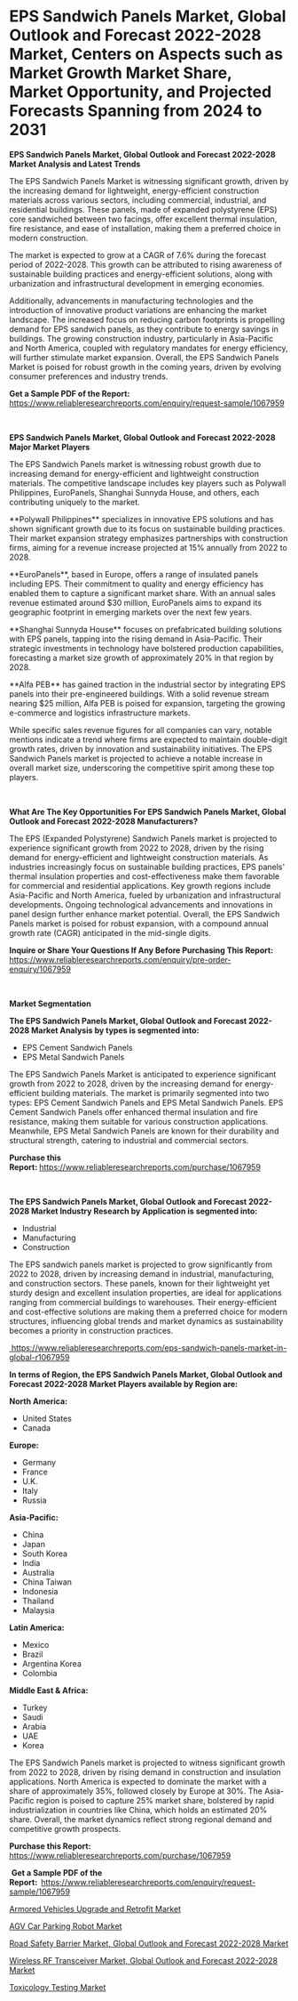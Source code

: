 <p><h1>EPS Sandwich Panels Market, Global Outlook and Forecast 2022-2028 Market, Centers on Aspects such as Market Growth Market Share, Market Opportunity, and Projected Forecasts Spanning from 2024 to 2031</h1></p><p><strong>EPS Sandwich Panels Market, Global Outlook and Forecast 2022-2028 Market Analysis and Latest Trends</strong></p>
<p><p>The EPS Sandwich Panels Market is witnessing significant growth, driven by the increasing demand for lightweight, energy-efficient construction materials across various sectors, including commercial, industrial, and residential buildings. These panels, made of expanded polystyrene (EPS) core sandwiched between two facings, offer excellent thermal insulation, fire resistance, and ease of installation, making them a preferred choice in modern construction.</p><p>The market is expected to grow at a CAGR of 7.6% during the forecast period of 2022-2028. This growth can be attributed to rising awareness of sustainable building practices and energy-efficient solutions, along with urbanization and infrastructural development in emerging economies. </p><p>Additionally, advancements in manufacturing technologies and the introduction of innovative product variations are enhancing the market landscape. The increased focus on reducing carbon footprints is propelling demand for EPS sandwich panels, as they contribute to energy savings in buildings. The growing construction industry, particularly in Asia-Pacific and North America, coupled with regulatory mandates for energy efficiency, will further stimulate market expansion. Overall, the EPS Sandwich Panels Market is poised for robust growth in the coming years, driven by evolving consumer preferences and industry trends.</p></p>
<p><strong>Get a Sample PDF of the Report:&nbsp;</strong> <a href="https://www.reliableresearchreports.com/enquiry/request-sample/1067959?utm_campaign=31&utm_medium=2&utm_source=Github&utm_content=ia&utm_term=04122024&utm_id=eps-sandwich-panels-market-global-outlook-and-forecast-2022-2028">https://www.reliableresearchreports.com/enquiry/request-sample/1067959</a></p>
<p>&nbsp;</p>
<p><strong>EPS Sandwich Panels Market, Global Outlook and Forecast 2022-2028 Major Market Players</strong></p>
<p><p>The EPS Sandwich Panels market is witnessing robust growth due to increasing demand for energy-efficient and lightweight construction materials. The competitive landscape includes key players such as Polywall Philippines, EuroPanels, Shanghai Sunnyda House, and others, each contributing uniquely to the market.</p><p>**Polywall Philippines** specializes in innovative EPS solutions and has shown significant growth due to its focus on sustainable building practices. Their market expansion strategy emphasizes partnerships with construction firms, aiming for a revenue increase projected at 15% annually from 2022 to 2028.</p><p>**EuroPanels**, based in Europe, offers a range of insulated panels including EPS. Their commitment to quality and energy efficiency has enabled them to capture a significant market share. With an annual sales revenue estimated around $30 million, EuroPanels aims to expand its geographic footprint in emerging markets over the next few years.</p><p>**Shanghai Sunnyda House** focuses on prefabricated building solutions with EPS panels, tapping into the rising demand in Asia-Pacific. Their strategic investments in technology have bolstered production capabilities, forecasting a market size growth of approximately 20% in that region by 2028.</p><p>**Alfa PEB** has gained traction in the industrial sector by integrating EPS panels into their pre-engineered buildings. With a solid revenue stream nearing $25 million, Alfa PEB is poised for expansion, targeting the growing e-commerce and logistics infrastructure markets.</p><p>While specific sales revenue figures for all companies can vary, notable mentions indicate a trend where firms are expected to maintain double-digit growth rates, driven by innovation and sustainability initiatives. The EPS Sandwich Panels market is projected to achieve a notable increase in overall market size, underscoring the competitive spirit among these top players.</p></p>
<p>&nbsp;</p>
<p><strong>What Are The Key Opportunities For EPS Sandwich Panels Market, Global Outlook and Forecast 2022-2028 Manufacturers?</strong></p>
<p><p>The EPS (Expanded Polystyrene) Sandwich Panels market is projected to experience significant growth from 2022 to 2028, driven by the rising demand for energy-efficient and lightweight construction materials. As industries increasingly focus on sustainable building practices, EPS panels' thermal insulation properties and cost-effectiveness make them favorable for commercial and residential applications. Key growth regions include Asia-Pacific and North America, fueled by urbanization and infrastructural developments. Ongoing technological advancements and innovations in panel design further enhance market potential. Overall, the EPS Sandwich Panels market is poised for robust expansion, with a compound annual growth rate (CAGR) anticipated in the mid-single digits.</p></p>
<p><strong>Inquire or Share Your Questions If Any Before Purchasing This Report:</strong> <a href="https://www.reliableresearchreports.com/enquiry/pre-order-enquiry/1067959?utm_campaign=31&utm_medium=2&utm_source=Github&utm_content=ia&utm_term=04122024&utm_id=eps-sandwich-panels-market-global-outlook-and-forecast-2022-2028">https://www.reliableresearchreports.com/enquiry/pre-order-enquiry/1067959</a></p>
<p>&nbsp;</p>
<p><strong>Market Segmentation</strong></p>
<p><strong>The EPS Sandwich Panels Market, Global Outlook and Forecast 2022-2028 Market Analysis by types is segmented into:</strong></p>
<p><ul><li>EPS Cement Sandwich Panels</li><li>EPS Metal Sandwich Panels</li></ul></p>
<p><p>The EPS Sandwich Panels Market is anticipated to experience significant growth from 2022 to 2028, driven by the increasing demand for energy-efficient building materials. The market is primarily segmented into two types: EPS Cement Sandwich Panels and EPS Metal Sandwich Panels. EPS Cement Sandwich Panels offer enhanced thermal insulation and fire resistance, making them suitable for various construction applications. Meanwhile, EPS Metal Sandwich Panels are known for their durability and structural strength, catering to industrial and commercial sectors.</p></p>
<p><strong>Purchase this Report:&nbsp;</strong><a href="https://www.reliableresearchreports.com/purchase/1067959?utm_campaign=31&utm_medium=2&utm_source=Github&utm_content=ia&utm_term=04122024&utm_id=eps-sandwich-panels-market-global-outlook-and-forecast-2022-2028">https://www.reliableresearchreports.com/purchase/1067959</a></p>
<p>&nbsp;</p>
<p><strong>The EPS Sandwich Panels Market, Global Outlook and Forecast 2022-2028 Market Industry Research by Application is segmented into:</strong></p>
<p><ul><li>Industrial</li><li>Manufacturing</li><li>Construction</li></ul></p>
<p><p>The EPS sandwich panels market is projected to grow significantly from 2022 to 2028, driven by increasing demand in industrial, manufacturing, and construction sectors. These panels, known for their lightweight yet sturdy design and excellent insulation properties, are ideal for applications ranging from commercial buildings to warehouses. Their energy-efficient and cost-effective solutions are making them a preferred choice for modern structures, influencing global trends and market dynamics as sustainability becomes a priority in construction practices.</p></p>
<p><a href="https://www.reliableresearchreports.com/eps-sandwich-panels-market-in-global-r1067959?utm_campaign=31&utm_medium=2&utm_source=Github&utm_content=ia&utm_term=04122024&utm_id=eps-sandwich-panels-market-global-outlook-and-forecast-2022-2028">&nbsp;https://www.reliableresearchreports.com/eps-sandwich-panels-market-in-global-r1067959</a></p>
<p><strong>In terms of Region, the EPS Sandwich Panels Market, Global Outlook and Forecast 2022-2028 Market Players available by Region are:</strong></p>
<p>
    <p> <strong> North America: </strong>
        <ul>
            <li>United States</li>
            <li>Canada</li>
        </ul>
        </p> 
    <p> <strong> Europe: </strong>
        <ul>
            <li>Germany</li>
            <li>France</li>
            <li>U.K.</li>
            <li>Italy</li>
            <li>Russia</li>
        </ul>
        </p> 
    <p> <strong> Asia-Pacific: </strong>
        <ul>
            <li>China</li>
            <li>Japan</li>
            <li>South Korea</li>
            <li>India</li>
            <li>Australia</li>
            <li>China Taiwan</li>
            <li>Indonesia</li>
            <li>Thailand</li>
            <li>Malaysia</li>
        </ul>
        </p> 
    <p> <strong> Latin America: </strong>
        <ul>
            <li>Mexico</li>
            <li>Brazil</li>
            <li>Argentina Korea</li>
            <li>Colombia</li>
        </ul>
        </p> 
    <p> <strong> Middle East & Africa: </strong>
        <ul>
            <li>Turkey</li>
            <li>Saudi</li>
            <li>Arabia</li>
            <li>UAE</li>
            <li>Korea</li>
        </ul>
    </p>
    </p>
<p><p>The EPS Sandwich Panels market is projected to witness significant growth from 2022 to 2028, driven by rising demand in construction and insulation applications. North America is expected to dominate the market with a share of approximately 35%, followed closely by Europe at 30%. The Asia-Pacific region is poised to capture 25% market share, bolstered by rapid industrialization in countries like China, which holds an estimated 20% share. Overall, the market dynamics reflect strong regional demand and competitive growth prospects.</p></p>
<p><strong>Purchase this Report: </strong><a href="https://www.reliableresearchreports.com/purchase/1067959?utm_campaign=31&utm_medium=2&utm_source=Github&utm_content=ia&utm_term=04122024&utm_id=eps-sandwich-panels-market-global-outlook-and-forecast-2022-2028">https://www.reliableresearchreports.com/purchase/1067959</a></p>
<p>&nbsp;<strong>Get a Sample PDF of the Report:&nbsp;&nbsp;</strong><a href="https://www.reliableresearchreports.com/enquiry/request-sample/1067959?utm_campaign=31&utm_medium=2&utm_source=Github&utm_content=ia&utm_term=04122024&utm_id=eps-sandwich-panels-market-global-outlook-and-forecast-2022-2028">https://www.reliableresearchreports.com/enquiry/request-sample/1067959</a></p>
<p><strong></strong></p>
<p><p><a href="https://www.linkedin.com/pulse/discovering-armored-vehicles-upgrade-retrofitmarkets-types-ntuze?utm_campaign=31&utm_medium=2&utm_source=Github&utm_content=ia&utm_term=04122024&utm_id=eps-sandwich-panels-market-global-outlook-and-forecast-2022-2028">Armored Vehicles Upgrade and Retrofit Market</a></p><p><a href="https://issuu.com/reportprime-2/docs/agv-car-parking-robot-market-size-2030.pptx?utm_campaign=31&utm_medium=2&utm_source=Github&utm_content=ia&utm_term=04122024&utm_id=eps-sandwich-panels-market-global-outlook-and-forecast-2022-2028">AGV Car Parking Robot Market</a></p><p><a href="https://github.com/BellAuer/Market-Research-Report-List-1/blob/main/road-safety-barrier-market-global-outlook-and-forecast-2022-2028-market.md?utm_campaign=31&utm_medium=2&utm_source=Github&utm_content=ia&utm_term=04122024&utm_id=eps-sandwich-panels-market-global-outlook-and-forecast-2022-2028">Road Safety Barrier Market, Global Outlook and Forecast 2022-2028 Market</a></p><p><a href="https://github.com/SamiaChowdhury801/Market-Research-Report-List-1/blob/main/wireless-rf-transceiver-market-global-outlook-and-forecast-2022-2028-market.md?utm_campaign=31&utm_medium=2&utm_source=Github&utm_content=ia&utm_term=04122024&utm_id=eps-sandwich-panels-market-global-outlook-and-forecast-2022-2028">Wireless RF Transceiver Market, Global Outlook and Forecast 2022-2028 Market</a></p><p><a href="https://www.linkedin.com/pulse/key-insights-toxicology-testing-market-stakeholder-perspectives-ryy8e?utm_campaign=31&utm_medium=2&utm_source=Github&utm_content=ia&utm_term=04122024&utm_id=eps-sandwich-panels-market-global-outlook-and-forecast-2022-2028">Toxicology Testing Market</a></p></p>